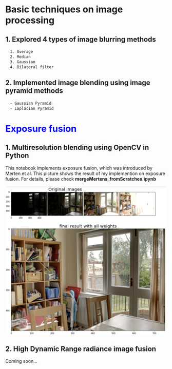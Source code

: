 # Basic techniques on image processing 
##  1. Explored 4 types of image blurring methods
      1. Average 
      2. Median 
      3. Gaussian 
      4. Bilateral filter 

## 2. Implemented image blending using image pyramid methods
      - Gaussian Pyramid
      - Laplacian Pyramid


# <span style="color:blue"> Exposure fusion  </span> 

## 1. Multiresolution blending using OpenCV in Python 

This notebook implements exposure fusion, which was introduced by Merten et al. 
This picture shows the result of my implemention on exposure fusion. 
For details, please check **mergeMertens_fromScratches.ipynb**

<img src ="images/mergeMertens.png" width="600">


## 2. High Dynamic Range radiance image fusion 

Coming soon... 
